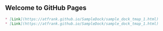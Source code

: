 ## Welcome to GitHub Pages

```markdown
* [Link](https://atfrank.github.io/SampleDock/sample_dock_tmap_1.html)
* [Link](https://atfrank.github.io/SampleDock/sample_dock_tmap_1.html)
```
